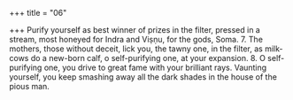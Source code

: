 +++
title = "06"

+++
Purify yourself as best winner of prizes in the filter, pressed in a stream, most honeyed for Indra and Viṣṇu, for the gods, Soma. 7. The mothers, those without deceit, lick you, the tawny one, in the filter, as milk-cows do a new-born calf, o self-purifying one, at your expansion. 8. O self-purifying one, you drive to great fame with your brilliant rays. Vaunting yourself, you keep smashing away all the dark shades in the  house of the pious man.